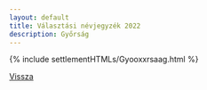 ```yaml
---
layout: default
title: Választási névjegyzék 2022
description: Győrság
---
```


{% include settlementHTMLs/Gyooxxrsaag.html %}

[Vissza](../)